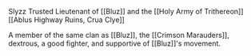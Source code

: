 Slyzz
Trusted Lieutenant of [[Bluz]] and the [[Holy Army of Trithereon]]
[[Ablus Highway Ruins, Crua Clye]]

A member of the same clan as [[Bluz]], the [[Crimson Marauders]], dextrous, a good fighter, and supportive of [[Bluz]]'s movement.